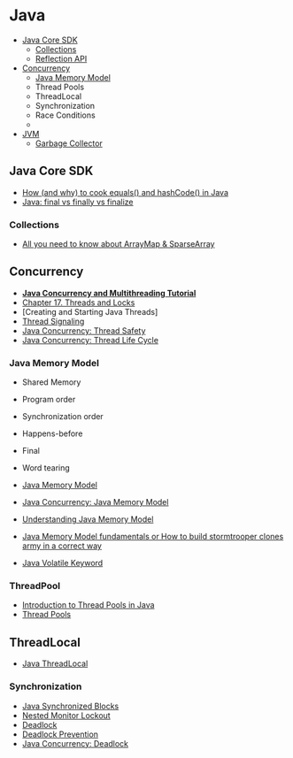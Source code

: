 # Java

- [Java Core SDK](#java-core-sdk)
  - [Collections](#collections)
  - [Reflection API](#reflection-api)
- [Concurrency](#concurrency)
  - [Java Memory Model](#java-memory-model)
  - Thread Pools
  - ThreadLocal
  - Synchronization
  - Race Conditions
  - 
- [JVM](#jvm)
  - [Garbage Collector](#garbage-collector)

## Java Core SDK

- [How (and why) to cook equals() and hashCode() in Java](https://itnext.io/how-and-why-to-cook-equals-and-hashcode-in-java-c108fd5b17dd)
- [Java: final vs finally vs finalize](https://medium.com/@mykola.shumyn/java-final-vs-finally-vs-finalize-8842f43abdaa)

### Collections

- [All you need to know about ArrayMap & SparseArray](https://proandroiddev.com/all-you-need-to-know-about-arraymap-sparsearray-49759c2ecbf9)

## Concurrency

- [**Java Concurrency and Multithreading Tutorial**](http://tutorials.jenkov.com/java-concurrency/index.html)
- [Chapter 17. Threads and Locks](https://docs.oracle.com/javase/specs/jls/se8/html/jls-17.html)
- [Creating and Starting Java Threads]
- [Thread Signaling](http://tutorials.jenkov.com/java-concurrency/thread-signaling.html)
- [Java Concurrency: Thread Safety](https://medium.com/javarevisited/java-concurrency-thread-safety-1aac8ae66d2c)
- [Java Concurrency: Thread Life Cycle](https://medium.com/javarevisited/java-concurrency-thread-life-cycle-4869432474b)

### Java Memory Model

- Shared Memory
- Program order
- Synchronization order
- Happens-before
- Final
- Word tearing

- [Java Memory Model](http://tutorials.jenkov.com/java-concurrency/java-memory-model.html)
- [Java Concurrency: Java Memory Model](https://medium.com/javarevisited/java-concurrency-java-memory-model-96e3ac36ec6b)
- [Understanding Java Memory Model](https://medium.com/platform-engineer/understanding-java-memory-model-1d0863f6d973)
- [Java Memory Model fundamentals or How to build stormtrooper clones army in a correct way](https://itnext.io/java-memory-model-fundamentals-or-how-to-build-stormtrooper-clones-army-in-a-correct-way-f20403504294)
- [Java Volatile Keyword](http://tutorials.jenkov.com/java-concurrency/volatile.html)

### ThreadPool

- [Introduction to Thread Pools in Java](https://www.baeldung.com/thread-pool-java-and-guava)
- [Thread Pools](http://tutorials.jenkov.com/java-concurrency/thread-pools.html)

## ThreadLocal

- [Java ThreadLocal](http://tutorials.jenkov.com/java-concurrency/threadlocal.html)

### Synchronization

- [Java Synchronized Blocks](http://tutorials.jenkov.com/java-concurrency/synchronized.html)
- [Nested Monitor Lockout](http://tutorials.jenkov.com/java-concurrency/nested-monitor-lockout.html)
- [Deadlock](http://tutorials.jenkov.com/java-concurrency/deadlock.html)
- [Deadlock Prevention](http://tutorials.jenkov.com/java-concurrency/deadlock-prevention.html)
- [Java Concurrency: Deadlock](https://medium.com/javarevisited/java-concurrency-deadlock-f5b1078420f1)
